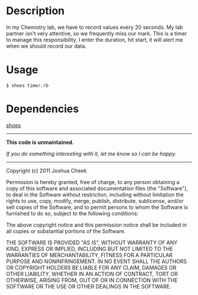 Description
===========

In my Chemistry lab, we have to record values every 20 seconds. My lab partner isn't very attentive, so we frequently miss our mark. This is a timer to manage this responsibility, I enter the duration, hit start, it will alert me when we should record our data.

Usage
=====

`$ shoes timer.rb`


Dependencies
============

[shoes](http://shoesrb.com/)



---------------------------------------

**This code is unmaintained.** 

_If you do something interesting with it, let me know so I can be happy._

---------------------------------------

Copyright (c) 2011 Joshua Cheek

 Permission is hereby granted, free of charge, to any person obtaining a copy
 of this software and associated documentation files (the "Software"), to deal
 in the Software without restriction, including without limitation the rights
 to use, copy, modify, merge, publish, distribute, sublicense, and/or sell
 copies of the Software, and to permit persons to whom the Software is
 furnished to do so, subject to the following conditions:

 The above copyright notice and this permission notice shall be included in
 all copies or substantial portions of the Software.

 THE SOFTWARE IS PROVIDED "AS IS", WITHOUT WARRANTY OF ANY KIND, EXPRESS OR
 IMPLIED, INCLUDING BUT NOT LIMITED TO THE WARRANTIES OF MERCHANTABILITY,
 FITNESS FOR A PARTICULAR PURPOSE AND NONINFRINGEMENT. IN NO EVENT SHALL THE
 AUTHORS OR COPYRIGHT HOLDERS BE LIABLE FOR ANY CLAIM, DAMAGES OR OTHER
 LIABILITY, WHETHER IN AN ACTION OF CONTRACT, TORT OR OTHERWISE, ARISING FROM,
 OUT OF OR IN CONNECTION WITH THE SOFTWARE OR THE USE OR OTHER DEALINGS IN
 THE SOFTWARE.
